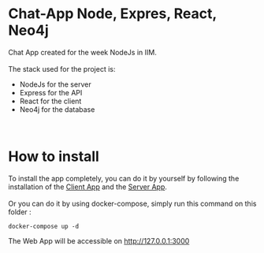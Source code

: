 # Chat-App Node, Expres, React, Neo4j

Chat App created for the week NodeJs in IIM.
<br>
<br>
The stack used for the project is:
- NodeJs for the server
- Express for the API
- React for the client
- Neo4j for the database
<br>

# How to install
To install the app completely, you can do it by yourself by following the installation of the [Client App](./client/README.md) and the [Server App](./server/README.md).
<br>
<br>
Or you can do it by using docker-compose, simply run this command on this folder :
<br>

```
docker-compose up -d
```

The Web App will be accessible on <a href="http://127.0.0.1:3000">http://127.0.0.1:3000</a>